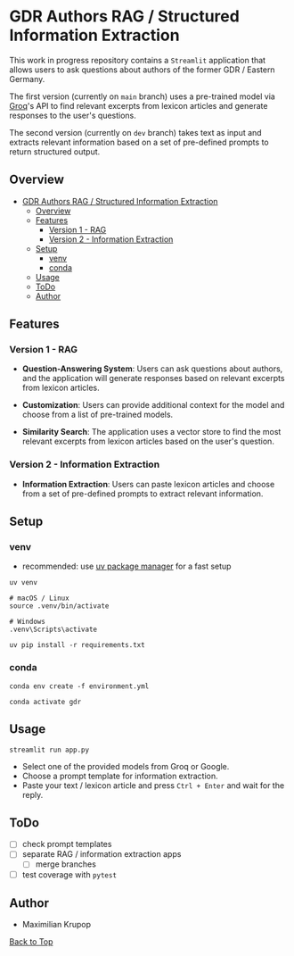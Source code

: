 # GDR Authors RAG / Structured Information Extraction

This work in progress repository contains a `Streamlit` application that allows users to ask questions about authors of the former GDR / Eastern Germany.

The first version (currently on `main` branch) uses a pre-trained model via [Groq](https://groq.com/)'s API to find relevant excerpts from lexicon articles and generate responses to the user's questions.

The second version (currently on `dev` branch) takes text as input and extracts relevant information based on a set of pre-defined prompts to return structured output.

## Overview

- [GDR Authors RAG / Structured Information Extraction](#gdr-authors-rag--structured-information-extraction)
  - [Overview](#overview)
  - [Features](#features)
    - [Version 1 - RAG](#version-1---rag)
    - [Version 2 - Information Extraction](#version-2---information-extraction)
  - [Setup](#setup)
    - [venv](#venv)
    - [conda](#conda)
  - [Usage](#usage)
  - [ToDo](#todo)
  - [Author](#author)

## Features

### Version 1 - RAG

- **Question-Answering System**: Users can ask questions about authors, and the application will generate responses based on relevant excerpts from lexicon articles.

- **Customization**: Users can provide additional context for the model and choose from a list of pre-trained models.

- **Similarity Search**: The application uses a vector store to find the most relevant excerpts from lexicon articles based on the user's question.

### Version 2 - Information Extraction

- **Information Extraction**: Users can paste lexicon articles and choose from a set of pre-defined prompts to extract relevant information.

## Setup

### venv

- recommended: use [uv package manager](https://github.com/astral-sh/uv) for a fast setup

```shell
uv venv
```

```shell
# macOS / Linux
source .venv/bin/activate
```

```shell
# Windows
.venv\Scripts\activate
```

```shell
uv pip install -r requirements.txt
```

### conda

```shell
conda env create -f environment.yml
```

```shell
conda activate gdr
```

## Usage

```shell
streamlit run app.py
```

- Select one of the provided models from Groq or Google.
- Choose a prompt template for information extraction.
- Paste your text / lexicon article and press `Ctrl + Enter` and wait for the reply.

## ToDo

- [ ] check prompt templates
- [ ] separate RAG / information extraction apps
  - [ ] merge branches
- [ ] test coverage with `pytest`

## Author

- Maximilian Krupop

[Back to Top](#gdr-authors-rag--structured-information-extraction)
